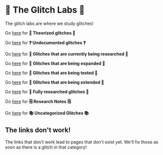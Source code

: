 # 🧪 The Glitch Labs 🧪
The glitch labs are where we study glitches!

Go [here](#) for **🔭 Theorized glitches 🔭**

Go [here](#) for **❓ Undocumented glitches ❓**

Go [here](activeresearch.md) for **🔬 Glitches that are currently being researched 🔬**

Go [here](#) for **🧪 Glitches that are being expanded 🧪**

Go [here](#) for **🧫 Glitches that are being tested 🧫**

Go [here](#) for **🧬 Glitches that are being extended 🧬**

Go [here](#) for **📔 Fully researched glitches 📔**

Go [here](#) for **🗒 Research Notes 🗒**

Go [here](#) for **📚 Uncategorized Glitches 📚**

## The links don't work!
The links that don't work lead to pages that don't exist yet. We'll fix those as soon as there is a glitch in that category!

